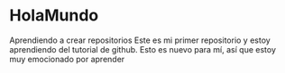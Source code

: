 # HolaMundo
Aprendiendo a crear repositorios
Este es mi primer repositorio y estoy aprendiendo del tutorial
de github.
Esto es nuevo para mí, así que estoy muy emocionado por aprender
